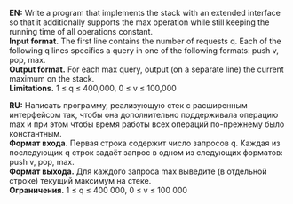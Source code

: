 <b>EN:</b> Write a program that implements the stack with an extended interface so that it additionally supports the max operation while still keeping the running time of all operations constant.  
<b>Input format.</b> The first line contains the number of requests q. Each of the following q lines specifies a query in one of the following formats: push v, pop, max.  
<b>Output format.</b> For each max query, output (on a separate line) the current maximum on the stack.  
<b>Limitations.</b> 1 ≤ q ≤ 400,000, 0 ≤ v ≤ 100,000


<b>RU:</b> Написать программу, реализующую стек с расширенным интерфейсом так, чтобы она дополнительно поддерживала операцию max и при 
этом чтобы время работы всех операций по-прежнему было константным.  
<b>Формат входа.</b> Первая строка содержит число запросов q. Каждая из последующих q строк задаёт запрос в одном из следующих форматов: push v, pop, max.  
<b>Формат выхода.</b> Для каждого запроса max выведите (в отдельной строке) текущий максимум на стеке.  
<b>Ограничения.</b> 1 ≤ q ≤ 400 000, 0 ≤ v ≤ 100 000
